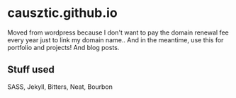 # causztic.github.io

Moved from wordpress because I don't want to pay the domain renewal fee every year just to link my domain name..
And in the meantime, use this for portfolio and projects!
And blog posts.

## Stuff used
SASS, Jekyll, Bitters, Neat, Bourbon
